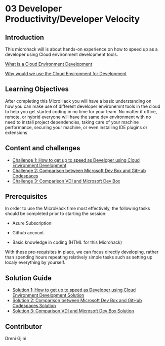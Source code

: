 # **03 Developer Productivity/Developer Velocity**

## Introduction

This microhack will is about hands-on experience on how to speed up as a developer using Cloud environment development tools.

[What is a Cloud Environment Development](https://www.cloudshare.com/virtual-it-labs-glossary/cloud-development-environment/) 

[Why would we use the Cloud Environment for Development](https://www.itprotoday.com/development-techniques-and-management/who-needs-or-doesn-t-need-cloud-ides) 


## Learning Objectives

After completing this MicroHack you will have a basic understanding on how you can make use of different developer environemnt tools in the cloud to help you
get started coding in no time for your team. No matter if office, remote, or hybrid everyone will have the same dev environment with no need to install project
dependencies, taking care of your machine performance, securing your machine, or even installing IDE plugins or extensions.

## **Content and challenges**

- [Challenge 1: How to get up to speed as Developer using Cloud Environment Development](challenges/01-How-to-get-up-to-speed-as-Developer-using-Cloud-Environment-Development.md)
- [Challenge 2: Comparison between Microsoft Dev Box and GitHub Codespaces](challenges/02-Comparison-between-Microsoft-Dev-Box-and-Github-Codespaces.md)
- [Challenge 3: Comparison VDI and Microsoft Dev Box](challenges/03-Comparison-VDI-and-microsoft-dev-box.md)

## Prerequisites

In order to use the MicroHack time most effectively, the following tasks should be completed prior to starting the session: 

- Azure Subscription 

- Github account 

- Basic knowledge in coding (HTML for this Microhack) 

With these pre-requisites in place, we can focus directly developing, rather than spending hours repeating relatively simple tasks such as setting up localy everything by yourself. 

## **Solution Guide**

- [Solution 1: How to get up to speed as Developer using Cloud Environment Development Solution](solutionguide/01-How-to-get-up-to-speed-as-Developer-using-Cloud-Environment-Development-Solution.md)
- [Solution 2: Comparison between Microsoft Dev Box and GitHub Codespaces Solution](solutionguide/02-Comparison-between-Microsoft-Dev-Box-and-Github-Codespaces-Solution.md)
- [Solution 3: Comparison VDI and Microsoft Dev Box Solution](solutionguide/03-Comparison-VDI-Microsoft-Dev-Box.md)


## Contributor 

Dreni Gjini 

